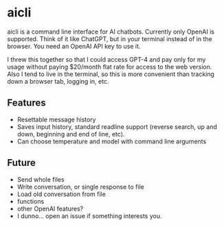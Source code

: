 # aicli

aicli is a command line interface for AI chatbots. Currently only OpenAI is supported. Think of it like ChatGPT, but in your terminal instead of in the browser. You need an OpenAI API key to use it.

I threw this together so that I could access GPT-4 and pay only for my usage without paying $20/month flat rate for access to the web version. Also I tend to live in the terminal, so this is more convenient than tracking down a browser tab, logging in, etc.

## Features

- Resettable message history
- Saves input history, standard readline support (reverse search, up and down, beginning and end of line, etc).
- Can choose temperature and model with command line arguments

## Future 

- Send whole files
- Write conversation, or single response to file
- Load old conversation from file
- functions
- other OpenAI features?
- I dunno... open an issue if something interests you.
